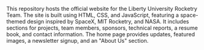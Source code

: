 This repository hosts the official website for the Liberty University Rocketry Team. The site is built using HTML, CSS, and JavaScript, featuring a space-themed design inspired by SpaceX, MIT Rocketry, and NASA. It includes sections for projects, team members, sponsors, technical reports, a resume book, and contact information. The home page provides updates, featured images, a newsletter signup, and an "About Us" section.
